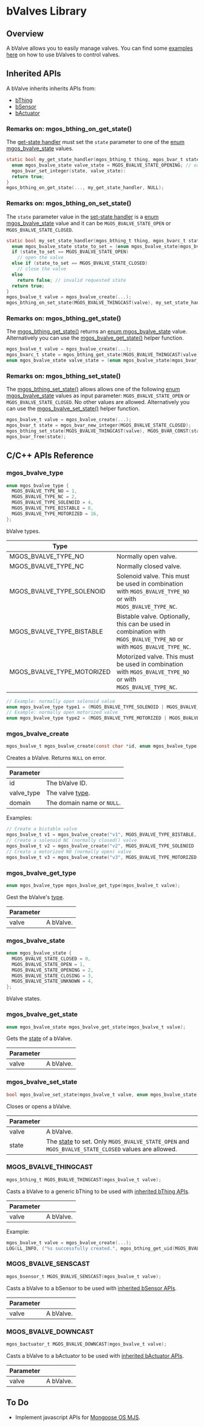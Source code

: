 # bValves Library
## Overview
A bValve allows you to easily manage valves. You can find some [examples here](https://github.com/diy365-mgos/bvalve-gpio#get-started) on how to use bValves to control valves.
## Inherited APIs
A bValve inherits inherits APIs from:
- [bThing](https://github.com/diy365-mgos/bthing)
- [bSensor](https://github.com/diy365-mgos/bsensor)
- [bActuator](https://github.com/diy365-mgos/bactuator)
### Remarks on: mgos_bthing_on_get_state()
The [get-state handler](https://github.com/diy365-mgos/bthing#mgos_bthing_get_state_handler_t) must set the `state` parameter to one of the [enum mgos_bvalve_state](#mgos_bvalve_state) values.
```c
static bool my_get_state_handler(mgos_bthing_t thing, mgos_bvar_t state, void *userdata) {
  enum mgos_bvalve_state valve_state = MGOS_BVALVE_STATE_OPENING; // or any other allowed enum value
  mgos_bvar_set_integer(state, valve_state):
  return true;
}
mgos_bthing_on_get_state(..., my_get_state_handler, NULL);
```
### Remarks on: mgos_bthing_on_set_state()
The `state` parameter value in the [set-state handler](https://github.com/diy365-mgos/bthing#mgos_bthing_set_state_handler_t) is a [enum mgos_bvalve_state](#mgos_bvalve_state) value and it can be `MGOS_BVALVE_STATE_OPEN` or `MGOS_BVALVE_STATE_CLOSED`.
```c
static bool my_set_state_handler(mgos_bthing_t thing, mgos_bvarc_t state, void *userdata) {
  enum mgos_bvalve_state state_to_set = (enum mgos_bvalve_state)mgos_bvar_get_integer(state)
  if (state_to_set == MGOS_BVALVE_STATE_OPEN)
    // open the valve
  else if (state_to_set == MGOS_BVALVE_STATE_CLOSED)
    // close the valve
  else
    return false; // invalid requested state
  return true;
}
mgos_bvalve_t valve = mgos_bvalve_create(...);
mgos_bthing_on_set_state(MGOS_BVALVE_THINGCAST(valve), my_set_state_handler, NULL);
```
### Remarks on: mgos_bthing_get_state()
The [mgos_bthing_get_state()](https://github.com/diy365-mgos/bthing#mgos_bthing_get_state) returns an [enum mgos_bvalve_state](#mgos_bvalve_state) value. Alternatively you can use the [mgos_bvalve_get_state()](#mgos_bvalve_get_state) helper function.
```c
mgos_bvalve_t valve = mgos_bvalve_create(...);
mgos_bvarc_t state = mgos_bthing_get_state(MGOS_BVALVE_THINGCAST(valve));
enum mgos_bvalve_state valve_state = (enum mgos_bvalve_state)mgos_bvar_get_integer(state);
```
### Remarks on: mgos_bthing_set_state()
The [mgos_bthing_set_state()](https://github.com/diy365-mgos/bthing#mgos_bthing_set_state) allows allows one of the following [enum mgos_bvalve_state](#mgos_bvalve_state) values as input parameter: `MGOS_BVALVE_STATE_OPEN` or `MGOS_BVALVE_STATE_CLOSED`. No other values are allowed. Alternatively you can use the [mgos_bvalve_set_state()](#mgos_bvalve_set_state) helper function.
```c
mgos_bvalve_t valve = mgos_bvalve_create(...);
mgos_bvar_t state = mgos_bvar_new_integer(MGOS_BVALVE_STATE_CLOSED);
mgos_bthing_set_state(MGOS_BVALVE_THINGCAST(valve), MGOS_BVAR_CONST(state));
mgos_bvar_free(state);
```
## C/C++ APIs Reference
### mgos_bvalve_type
```c
enum mgos_bvalve_type {
  MGOS_BVALVE_TYPE_NO = 1,
  MGOS_BVALVE_TYPE_NC = 2,
  MGOS_BVALVE_TYPE_SOLENOID = 4,
  MGOS_BVALVE_TYPE_BISTABLE = 8,
  MGOS_BVALVE_TYPE_MOTORIZED = 16,
};
```
bValve types.

|Type||
|--|--|
|MGOS_BVALVE_TYPE_NO|Normally open valve.|
|MGOS_BVALVE_TYPE_NC|Normally closed valve.|
|MGOS_BVALVE_TYPE_SOLENOID|Solenoid valve. This must be used in combination with `MGOS_BVALVE_TYPE_NO` or with `MGOS_BVALVE_TYPE_NC`.|
|MGOS_BVALVE_TYPE_BISTABLE|Bistable valve. Optionally, this can be used in combination with `MGOS_BVALVE_TYPE_NO` or with `MGOS_BVALVE_TYPE_NC`.|
|MGOS_BVALVE_TYPE_MOTORIZED|Motorized valve. This must be used in combination with `MGOS_BVALVE_TYPE_NO` or with `MGOS_BVALVE_TYPE_NC`.|
```c
// Example: normally open solenoid valve
enum mgos_bvalve_type type1 = (MGOS_BVALVE_TYPE_SOLENOID | MGOS_BVALVE_TYPE_NO);
// Example: normally open motorized valve
enum mgos_bvalve_type type2 = (MGOS_BVALVE_TYPE_MOTORIZED | MGOS_BVALVE_TYPE_NO);
```
### mgos_bvalve_create
```c
mgos_bvalve_t mgos_bvalve_create(const char *id, enum mgos_bvalve_type valve_type, const char *domain);
```
Creates a bValve. Returns `NULL` on error.

|Parameter||
|--|--|
|id|The bValve ID.|
|valve_type|The valve [type](#mgos_bvalve_type).|
|domain|The domain name or `NULL`.|

Examples:
```c
// Create a bistable valve
mgos_bvalve_t v1 = mgos_bvalve_create("v1", MGOS_BVALVE_TYPE_BISTABLE, NULL);
// Create a solenoid NC (normally closed() valve
mgos_bvalve_t v2 = mgos_bvalve_create("v2", MGOS_BVALVE_TYPE_SOLENOID | MGOS_BVALVE_TYPE_NC, NULL);
// Create a motorized NO (normally open) valve
mgos_bvalve_t v3 = mgos_bvalve_create("v3", MGOS_BVALVE_TYPE_MOTORIZED | MGOS_BVALVE_TYPE_NO, NULL);
```
### mgos_bvalve_get_type
```c
enum mgos_bvalve_type mgos_bvalve_get_type(mgos_bvalve_t valve);
```
Gest the bValve's [type](#mgos_bvalve_type).

|Parameter||
|--|--|
|valve|A bValve.|
### mgos_bvalve_state
```c
enum mgos_bvalve_state {
  MGOS_BVALVE_STATE_CLOSED = 0,
  MGOS_BVALVE_STATE_OPEN = 1,
  MGOS_BVALVE_STATE_OPENING = 2,
  MGOS_BVALVE_STATE_CLOSING = 3,
  MGOS_BVALVE_STATE_UNKNOWN = 4,
};
```
bValve states.
### mgos_bvalve_get_state
```c
enum mgos_bvalve_state mgos_bvalve_get_state(mgos_bvalve_t valve);
```
Gets the [state](#mgos_bvalve_state) of a bValve.

|Parameter||
|--|--|
|valve|A bValve.|
### mgos_bvalve_set_state
```c
bool mgos_bvalve_set_state(mgos_bvalve_t valve, enum mgos_bvalve_state state);
```
Closes or opens a bValve.

|Parameter||
|--|--|
|valve|A bValve.|
|state|The [state](#mgos_bvalve_state) to set. Only `MGOS_BVALVE_STATE_OPEN` and `MGOS_BVALVE_STATE_CLOSED` values are allowed.|
### MGOS_BVALVE_THINGCAST
```c
mgos_bthing_t MGOS_BVALVE_THINGCAST(mgos_bvalve_t valve);
```
Casts a bValve to a generic bThing to be used with [inherited bThing APIs](https://github.com/diy365-mgos/bthing).

|Parameter||
|--|--|
|valve|A bValve.|

Example:
```c
mgos_bvalve_t valve = mgos_bvalve_create(...);
LOG(LL_INFO, ("%s successfully created.", mgos_bthing_get_uid(MGOS_BVALVE_THINGCAST(valve))));
```
### MGOS_BVALVE_SENSCAST
```c
mgos_bsensor_t MGOS_BVALVE_SENSCAST(mgos_bvalve_t valve);
```
Casts a bValve to a bSensor to be used with [inherited bSensor APIs](https://github.com/diy365-mgos/bsensor).

|Parameter||
|--|--|
|valve|A bValve.|
### MGOS_BVALVE_DOWNCAST
```c
mgos_bactuator_t MGOS_BVALVE_DOWNCAST(mgos_bvalve_t valve);
```
Casts a bValve to a bActuator to be used with [inherited bActuator APIs](https://github.com/diy365-mgos/bactuator).

|Parameter||
|--|--|
|valve|A bValve.|
## To Do
- Implement javascript APIs for [Mongoose OS MJS](https://github.com/mongoose-os-libs/mjs).
